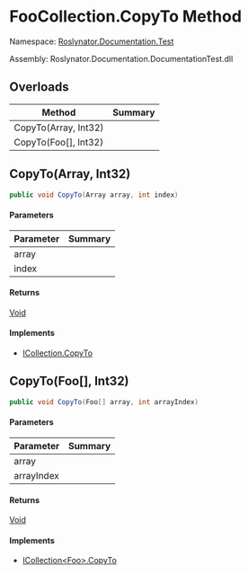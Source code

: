 # FooCollection\.CopyTo Method

Namespace: [Roslynator.Documentation.Test](../../README.md)

Assembly: Roslynator\.Documentation\.DocumentationTest\.dll

## Overloads

| Method | Summary |
| ------ | ------- |
| CopyTo\(Array, Int32\) | |
| CopyTo\(Foo\[\], Int32\) | |

## CopyTo\(Array, Int32\)

```csharp
public void CopyTo(Array array, int index)
```

#### Parameters

| Parameter | Summary |
| --------- | ------- |
| array | |
| index | |

#### Returns

[Void](https://docs.microsoft.com/en-us/dotnet/api/system.void)

#### Implements

* [ICollection.CopyTo](https://docs.microsoft.com/en-us/dotnet/api/system.collections.icollection.copyto)

## CopyTo\(Foo\[\], Int32\)

```csharp
public void CopyTo(Foo[] array, int arrayIndex)
```

#### Parameters

| Parameter | Summary |
| --------- | ------- |
| array | |
| arrayIndex | |

#### Returns

[Void](https://docs.microsoft.com/en-us/dotnet/api/system.void)

#### Implements

* [ICollection\<Foo>.CopyTo](https://docs.microsoft.com/en-us/dotnet/api/system.collections.generic.icollection-1.copyto)

